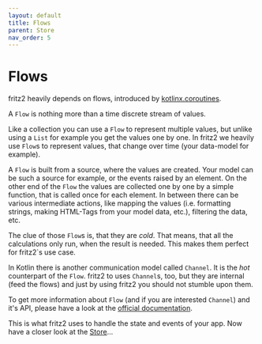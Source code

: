 ```yaml
---
layout: default
title: Flows
parent: Store
nav_order: 5
---
```

# Flows

fritz2 heavily depends on flows, introduced by [kotlinx.coroutines](https://github.com/Kotlin/kotlinx.coroutines).

A `Flow` is nothing more than a time discrete stream of values.

Like a collection you can use a `Flow` to represent multiple values, but unlike using a `List` for example you get the values one by one. In fritz2 we heavily use `Flow`s to represent values, that change over time (your data-model for example).

A `Flow` is built from a source, where the values are created. Your model can be such a source for example, or the events raised by an element. On the other end of the `Flow` the values are collected one by one by a simple function, that is called once for each element. In between there can be various intermediate actions, like mapping the values (i.e. formatting strings, making HTML-Tags from your model data, etc.), filtering the data, etc.

The clue of those `Flow`s is, that they are _cold_. That means, that all the calculations only run, when the result is needed. This makes them perfect for fritz2`s use case.

In Kotlin there is another communication model called `Channel`. It is the _hot_ counterpart of the `Flow`. fritz2 to uses `Channel`s, too, but they are internal (feed the flows) and just by using fritz2 you should not stumble upon them. 

To get more information about `Flow` (and if you are interested `Channel`) and it's API, please have a look at the [official documentation](https://kotlinlang.org/docs/reference/coroutines/flow.html).

This is what fritz2 uses to handle the state and events of your app. Now have a closer look at the [Store](Store.html)...